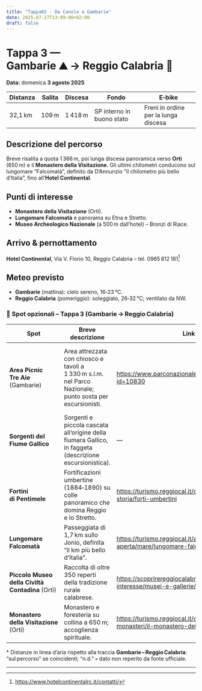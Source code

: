 ```yaml
---
title: "Tappa02 - Da Canolo a Gambarie"
date: 2025-07-27T13:09:00+02:00
draft: false
---
```

# Tappa 3 — Gambarie ⛰️ → Reggio Calabria 🌊  
**Data:** domenica **3 agosto 2025**

| Distanza | Salita | Discesa | Fondo | E‑bike |
|----------|--------|---------|-------|--------|
| 32,1 km  | 109 m  | 1 418 m | SP interno in buono stato | Freni in ordine per la lunga discesa |

## Descrizione del percorso  
Breve risalita a quota 1 366 m, poi lunga discesa panoramica verso **Ortì** (650 m) e il **Monastero della Visitazione**. Gli ultimi chilometri conducono sul lungomare “Falcomatà”, definito da D’Annunzio “il chilometro più bello d’Italia”, fino all’**Hotel Continental**.

## Punti di interesse  
- **Monastero della Visitazione** (Ortì).  
- **Lungomare Falcomatà** e panorama su Etna e Stretto.  
- **Museo Archeologico Nazionale** (a 500 m dall’hotel) – Bronzi di Riace.

## Arrivo & pernottamento  
**Hotel Continental**, Via V. Florio 10, Reggio Calabria – tel. 0965 812 181[^7]

## Meteo previsto  
- **Gambarie** (mattina): cielo sereno, 16‑23 °C.  
- **Reggio Calabria** (pomeriggio): soleggiato, 26‑32 °C; ventilato da NW.


### 📌 Spot opzionali – Tappa 3 (Gambarie → Reggio Calabria)

| Spot | Breve descrizione | Link ufficiale | Tel. | Percorso dal tracciato GPX | Distanza* |
|------|------------------|----------------|------|----------------------------|-----------|
| **Area Picnic Tre Aie** (Gambarie) | Area attrezzata con chiosco e tavoli a 1 330 m s.l.m. nel Parco Nazionale; punto sosta per escursionisti. | <https://www.parconazionaleaspromonte.it/Eristoratore.php?id=10830> | +39 0965 743138 | Non specificato (pagina ufficiale); il sentiero principale della tappa transita nell’area[^1] | sul percorso |
| **Sorgenti del Fiume Gallico** | Sorgenti e piccola cascata all’origine della fiumara Gallico, in faggeta (descrizione escursionistica). | — | — | Sentiero escursionistico **sterrato** (deviazione dal percorso principale)[^1] | n.d.† |
| **Fortini di Pentimele** | Fortificazioni umbertine (1884‑1890) su colle panoramico che domina Reggio e lo Stretto. | <https://turismo.reggiocal.it/cultura/archeologia-e-storia/forti-umbertini> | — | Accesso non specificato sulla pagina; ultimi metri pedonali lungo strada militare | n.d.† |
| **Lungomare Falcomatà** | Passeggiata di 1,7 km sullo Jonio, definita “il km più bello d’Italia”. | <https://turismo.reggiocal.it/attivita-allaria-aperta/mare/lungomare-falcomatata> | — | **Sul percorso** (arrivo tappa) | sul percorso |
| **Piccolo Museo della Civiltà Contadina** (Ortì) | Raccolta di oltre 350 reperti della tradizione rurale calabrese. | <https://scoprirereggiocalabria.it/luoghi-di-interesse/musei-e-gallerie/> | +39 329 4660098 | Non indicato; si raggiunge via strada comunale di Ortì | n.d.† |
| **Monastero della Visitazione** (Ortì) | Monastero e foresteria su collina a 650 m; accoglienza spirituale. | <https://turismo.reggiocal.it/cultura/le-chiese-e-i-monasteri/il-monastero-della-visitazione> | +39 0965 336049 | Strada comunale asfaltata (info non riportata sulla pagina) | sul percorso |

\* Distanze in linea d’aria rispetto alla traccia **Gambarie – Reggio Calabria**: “sul percorso” se coincidenti; “n.d.” = dato non reperito da fonte ufficiale.  

---

[^7]: <https://www.hotelcontinentalrc.it/contatti/>  
